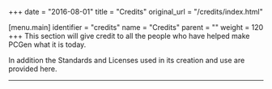 +++
date = "2016-08-01"
title = "Credits"
original_url = "/credits/index.html"

[menu.main]
    identifier = "credits"
    name = "Credits"
    parent = ""
    weight = 120
+++
This section will give credit to all the people who have helped make
PCGen what it is today.

In addition the Standards and Licenses used in its creation and use are
provided here.

------------------------------------------------------------------------



